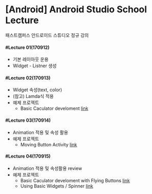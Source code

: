 # [Android] Android Studio School Lecture

패스트캠퍼스 안드로이드 스튜디오 정규 강의

#### #Lecture 01(170912)
  * 기본 레이아웃 운용
  * Widget - Listner 생성
#### #Lecture 02(170913)
  * Widget 속성(text, color)
  * (참고) Lamda식 적용
  * 예제 프로젝트
    * Basic Caculator develoment [link](https://github.com/RicheyHans/-Android-Android_Studio_Lecture/blob/master/BasicLayout/BasicCaculator.md)
#### #Lecture 03(170914)
  * Animation 적용 및 속성 활용
  * 예제 프로젝트
    * Moving Button Activity [link](https://github.com/RicheyHans/-Android-Android_Studio_Lecture/blob/master/Animation_170914after/MovingButtonActivity.md)
#### #Lecture 04(170915)
  * Animation 적용 및 속성활용 review
  * 예제 프로젝트
    * Basic Caculator develoment with Flying Buttons [link]((https://github.com/RicheyHans/-Android-Android_Studio_Lecture/blob/master/BasicLayout/BasicCaculator.md))
    * Using Basic Widgets / Spinner [link]()
